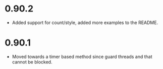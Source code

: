 # 0.90.2
- Added support for count/style, added more examples to the README.

# 0.90.1
- Moved towards a timer based method since guard threads and that cannot be blocked.
